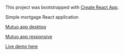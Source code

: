 This project was bootstrapped with [Create React App](https://github.com/facebook/create-react-app).

Simple mortgage React application

[Mutuo app desktop](https://raw.githubusercontent.com/mauroaccornero/mutuo-app/master/screenshots/preview_desktop.png)

[Mutuo app responsive](https://raw.githubusercontent.com/mauroaccornero/mutuo-app/master/screenshots/preview_responsive.png)

[Live demo here](https://mauroaccornero.github.io/mutuo-app/)

